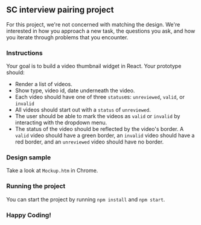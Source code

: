 ## SC interview pairing project
For this project, we're not concerned with matching the design. We're interested in how you approach a new task, the questions you ask, and how you iterate through problems that you encounter.

### Instructions 
Your goal is to build a video thumbnail widget in React. Your prototype should:

- Render a list of videos.
- Show type, video id, date underneath the video.
- Each video should have one of three `status`es: `unreviewed`, `valid`, or `invalid` 
- All videos should start out with a `status` of `unreviewed`.
- The user should be able to mark the videos as `valid` or `invalid` by interacting with the dropdown menu.
- The status of the video should be reflected by the video's border. A `valid` video should have a green border, an `invalid` video should have a red border, and an `unreviewed` video should have no border. 

### Design sample
Take a look at `Mockup.htm` in Chrome. 

### Running the project
You can start the project by running `npm install` and `npm start`. 

### Happy Coding! 
